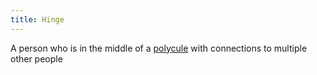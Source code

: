 ```yaml
---
title: Hinge
---
```

A person who is in the middle of a [polycule](#Polycule) with connections to multiple other people
